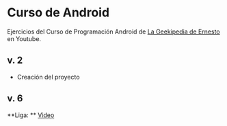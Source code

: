 # Curso de Android
Ejercicios del Curso de Programación Android de [La Geekipedia de Ernesto](https://www.youtube.com/playlist?list=PLyvsggKtwbLX06iMtXnRGX5lyjiiMaT2y) en Youtube.

## v. 2

- Creación del proyecto

## v. 6

**Liga: ** [Video](https://www.youtube.com/watch?v=poipVVd2jzU)
